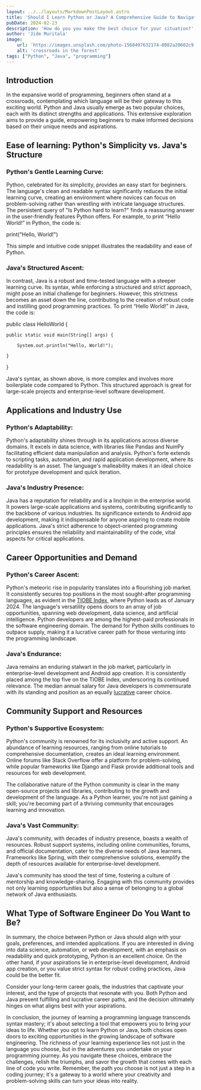 ```yaml
---
layout: ../../layouts/MarkdownPostLayout.astro
title: 'Should I Learn Python or Java? A Comprehensive Guide to Navigating the Crossroad'
pubDate: 2024-02-23
description: 'How do you you make the best choice for your situation?'
author: 'Jide Muritala'
image:
    url: 'https://images.unsplash.com/photo-1568497632174-0082a20602c9'
    alt: 'crossroads in the forest'
tags: ["Python", "Java", "programming"]
---
```


## Introduction 

In the expansive world of programming, beginners often stand at a crossroads, contemplating which language will be their gateway to this exciting world. Python and Java usually emerge as two popular choices, each with its distinct strengths and applications. This extensive exploration aims to provide a guide, empowering beginners to make informed decisions based on their unique needs and aspirations. 

## Ease of learning: Python's Simplicity vs. Java's Structure  

### Python's Gentle Learning Curve: 

Python, celebrated for its simplicity, provides an easy start for beginners. The language's clean and readable syntax significantly reduces the initial learning curve, creating an environment where novices can focus on problem-solving rather than wrestling with intricate language structures. The persistent query of "Is Python hard to learn?" finds a reassuring answer in the user-friendly features Python offers. For example, to print “Hello World!” in Python, the code is: 

print("Hello, World!") 

This simple and intuitive code snippet illustrates the readability and ease of Python. 

### Java's Structured Ascent: 

In contrast, Java is a robust and time-tested language with a steeper learning curve. Its syntax, while enforcing a structured and strict approach, might pose an initial challenge for beginners. However, this strictness becomes an asset down the line, contributing to the creation of robust code and instilling good programming practices. To print “Hello World!” in Java, the code is: 

public class HelloWorld { 

    public static void main(String[] args) { 

        System.out.println("Hello, World!"); 

    } 

} 

Java's syntax, as shown above, is more complex and involves more boilerplate code compared to Python. This structured approach is great for large-scale projects and enterprise-level software development. 

## Applications and Industry Use 

### Python's Adaptability: 

Python's adaptability shines through in its applications across diverse domains. It excels in data science, with libraries like Pandas and NumPy facilitating efficient data manipulation and analysis. Python's forte extends to scripting tasks, automation, and rapid application development, where its readability is an asset. The language's malleability makes it an ideal choice for prototype development and quick iteration.  

### Java's Industry Presence: 

Java has a reputation for reliability and is a linchpin in the enterprise world. It powers large-scale applications and systems, contributing significantly to the backbone of various industries. Its significance extends to Android app development, making it indispensable for anyone aspiring to create mobile applications. Java's strict adherence to object-oriented programming principles ensures the reliability and maintainability of the code, vital aspects for critical applications.   

## Career Opportunities and Demand 

### Python's Career Ascent: 

Python's meteoric rise in popularity translates into a flourishing job market. It consistently secures top positions in the most sought-after programming languages, as evident in the [TIOBE Index](https://www.tiobe.com/tiobe-index/), where Python leads as of January 2024. The language's versatility opens doors to an array of job opportunities, spanning web development, data science, and artificial intelligence. Python developers are among the highest-paid professionals in the software engineering domain. The demand for Python skills continues to outpace supply, making it a lucrative career path for those venturing into the programming landscape. 

### Java's Endurance: 

Java remains an enduring stalwart in the job market, particularly in enterprise-level development and Android app creation. It is consistently placed among the top five on the TIOBE Index, underscoring its continued relevance. The median annual salary for Java developers is commensurate with its standing and position as an equally [lucrative](https://www.devjobsscanner.com/blog/top-10-highest-paid-programming-languages/) career choice. 

## Community Support and Resources 

### Python's Supportive Ecosystem: 

Python's community is renowned for its inclusivity and active support. An abundance of learning resources, ranging from online tutorials to comprehensive documentation, creates an ideal learning environment. Online forums like Stack Overflow offer a platform for problem-solving, while popular frameworks like Django and Flask provide additional tools and resources for web development. 

The collaborative nature of the Python community is clear in the many open-source projects and libraries, contributing to the growth and development of the language. As a Python learner, you're not just gaining a skill; you're becoming part of a thriving community that encourages learning and innovation.  

### Java's Vast Community: 

Java's community, with decades of industry presence, boasts a wealth of resources. Robust support systems, including online communities, forums, and official documentation, cater to the diverse needs of Java learners. Frameworks like Spring, with their comprehensive solutions, exemplify the depth of resources available for enterprise-level development. 

Java's community has stood the test of time, fostering a culture of mentorship and knowledge-sharing. Engaging with this community provides not only learning opportunities but also a sense of belonging to a global network of Java enthusiasts. 

## What Type of Software Engineer Do You Want to Be? 

In summary, the choice between Python or Java should align with your goals, preferences, and intended applications. If you are interested in diving into data science, automation, or web development, with an emphasis on readability and quick prototyping, Python is an excellent choice. On the other hand, if your aspirations lie in enterprise-level development, Android app creation, or you value strict syntax for robust coding practices, Java could be the better fit. 

Consider your long-term career goals, the industries that captivate your interest, and the type of projects that resonate with you. Both Python and Java present fulfilling and lucrative career paths, and the decision ultimately hinges on what aligns best with your aspirations. 

In conclusion, the journey of learning a programming language transcends syntax mastery; it's about selecting a tool that empowers you to bring your ideas to life. Whether you opt to learn Python or Java, both choices open doors to exciting opportunities in the growing landscape of software engineering. The richness of your learning experience lies not just in the language you choose, but in the adventures you undertake on your programming journey. As you navigate these choices, embrace the challenges, relish the triumphs, and savor the growth that comes with each line of code you write. Remember, the path you choose is not just a step in a coding journey; it's a gateway to a world where your creativity and problem-solving skills can turn your ideas into reality. 